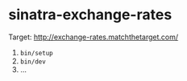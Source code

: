 # sinatra-exchange-rates

Target: http://exchange-rates.matchthetarget.com/

1. `bin/setup`
2. `bin/dev`
3. ...
